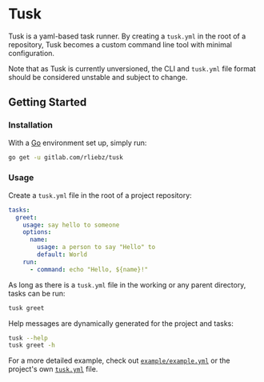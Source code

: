 # Tusk

Tusk is a yaml-based task runner. By creating a `tusk.yml` in the root of a
repository, Tusk becomes a custom command line tool with minimal configuration.

Note that as Tusk is currently unversioned, the CLI and `tusk.yml` file format
should be considered unstable and subject to change.

## Getting Started

### Installation

With a [Go][go] environment set up, simply run:

```bash
go get -u gitlab.com/rliebz/tusk
```

### Usage

Create a `tusk.yml` file in the root of a project repository:

```yml
tasks:
  greet:
    usage: say hello to someone
    options:
      name:
        usage: a person to say "Hello" to
        default: World
    run:
      - command: echo "Hello, ${name}!"
```

As long as there is a `tusk.yml` file in the working or any parent directory,
tasks can be run:

```bash
tusk greet
```

Help messages are dynamically generated for the project and tasks:

```bash
tusk --help
tusk greet -h
```

For a more detailed example, check out [`example/example.yml`](example/example.yml)
or the project's own [`tusk.yml`](tusk.yml) file.

[go]: https://golang.org
